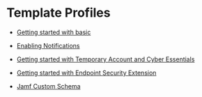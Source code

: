 # Template Profiles 

- [Getting started with basic](/Template%20Profiles/basic-com.jigsaw24.Elevate24%20copy.plist)

- [Enabling Notifications](/Template%20Profiles/com.apple.notificationsettings.plist)

- [Getting started with Temporary Account and Cyber Essentials](/Template%20Profiles/TempAccountExample-com.jigsaw24.Elevate24%20copy.plist)

- [Getting started with Endpoint Security Extension]()

- [Jamf Custom Schema](/Template%20Profiles/com.jigsaw24.Elevate24.json)